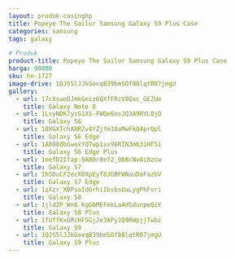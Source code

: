 ```yaml
---
layout: produk-casinghp
title: Popeye The Sailor Samsung Galaxy S9 Plus Case
categories: samsung
tags: galaxy

# Produk
product-title: Popeye The Sailor Samsung Galaxy S9 Plus Case
harga: 90000
sku: hn-1727
image-drive: 1QJS5lJJkGoxqB39bmSOf88lqtR07jmgU
gallery:
  - url: 17cXswoDJmkGeiz6QXfFRzV8Qxc_GEZUe
    title: Galaxy Note 8
  - url: 1LsyNDK7ycG1XS-FWQe6nsJQ3A9RVL0jO
    title: Galaxy S6
  - url: 10XGXTchARRZv4YZjfm18aMwFkQ4prQpl
    title: Galaxy S6 Edge
  - url: 1A808dbGwexYQ7wp1sv96RIN3mb31HFSi
    title: Galaxy S6 Edge Plus
  - url: 1nefD2Ifap-9AB0r8e72_9bBcNvAi8zcw
    title: Galaxy S7
  - url: 1hSDuCF2ecX0XpEyf6JGBFWNauDaFazbV
    title: Galaxy S7 Edge
  - url: 1zXzr_XBPsoIdGrhiIbsbsUaLygPhFsri
    title: Galaxy S8
  - url: 1jldZP_Wn6_KgGbMEFmkLa4dSdunpeQiY
    title: Galaxy S8 Plus
  - url: 1fUffKxGRcHF5GjJe3APyJQ9RWpjjTwbz
    title: Galaxy S9
  - url: 1QJS5lJJkGoxqB39bmSOf88lqtR07jmgU
    title: Galaxy S9 Plus
---
```

